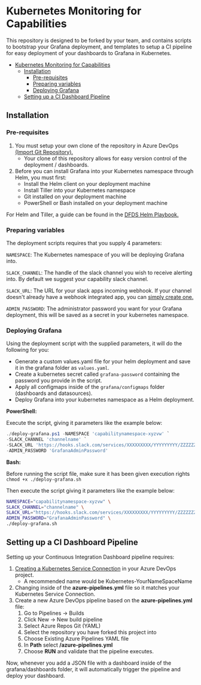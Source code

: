 # Kubernetes Monitoring for Capabilities

This repository is designed to be forked by your team, and contains scripts to bootstrap your Grafana deployment, and templates to setup a CI pipeline for easy deployment of your dashboards to Grafana in Kubernetes.

- [Kubernetes Monitoring for Capabilities](#kubernetes-monitoring-for-capabilities)
  - [Installation](#installation)
    - [Pre-requisites](#pre-requisites)
    - [Preparing variables](#preparing-variables)
    - [Deploying Grafana](#deploying-grafana)
  - [Setting up a CI Dashboard Pipeline](#setting-up-a-ci-dashboard-pipeline)

## Installation

### Pre-requisites

1. You must setup your own clone of the repository in Azure DevOps [(Import Git Repository).](https://docs.microsoft.com/en-us/azure/devops/repos/git/import-git-repository?view=azure-devops)
   - Your clone of this repository allows for easy version control of the deployment / dashboards.
2. Before you can install Grafana into your Kubernetes namespace through Helm, you must first:
   - Install the Helm client on your deployment machine
   - Install Tiller into your Kubernetes namespace
   - Git installed on your deployment machine
   - PowerShell or Bash installed on your deployment machine

For Helm and Tiller, a guide can be found in the [DFDS Helm Playbook.](https://playbooks.dfds.cloud/kubernetes/helm.html)

### Preparing variables

The deployment scripts requires that you supply 4 parameters:

`NAMESPACE`: The Kubernetes namespace of you will be deploying Grafana into.

`SLACK_CHANNEL`: The handle of the slack channel you wish to receive alerting into. By default we suggest your capability slack channel.

`SLACK_URL`: The URL for your slack apps incoming webhook. If your channel doesn't already have a webhook integrated app, you can [simply create one.](https://get.slack.help/hc/en-us/articles/115005265063-Incoming-WebHooks-for-Slack)

`ADMIN_PASSWORD`: The administrator password you want for your Grafana deployment, this will be saved as a secret in your kubernetes namespace.

### Deploying Grafana

Using the deployment script with the supplied parameters, it will do the following for you:

- Generate a custom values.yaml file for your helm deployment and save it in the grafana folder as `values.yaml`.
- Create a kubernetes secret called `grafana-password` containing the password you provide in the script.
- Apply all configmaps inside of the `grafana/configmaps` folder (dashboards and datasources).
- Deploy Grafana into your kubernetes namespace as a Helm deployment.

**PowerShell:**

Execute the script, giving it parameters like the example below:

```powershell
./deploy-grafana.ps1 -NAMESPACE 'capabilitynamespace-xyzvw' `
-SLACK_CHANNEL 'channelname' `
-SLACK_URL 'https://hooks.slack.com/services/XXXXXXXXX/YYYYYYYYY/ZZZZZZZZZZZZZZZZZZZZZZZZ' `
-ADMIN_PASSWORD 'GrafanaAdminPassword'
```

**Bash:**

Before running the script file, make sure it has been given execution rights `chmod +x ./deploy-grafana.sh`

Then execute the script giving it parameters like the example below:

```bash
NAMESPACE="capabilitynamespace-xyzvw" \
SLACK_CHANNEL="channelname" \
SLACK_URL="https://hooks.slack.com/services/XXXXXXXXX/YYYYYYYYY/ZZZZZZZZZZZZZZZZZZZZZZZZ" \
ADMIN_PASSWORD="GrafanaAdminPassword" \
./deploy-grafana.sh
```

## Setting up a CI Dashboard Pipeline

Setting up your Continuous Integration Dashboard pipeline requires:

1. [Creating a Kubernetes Service Connection](https://playbooks.dfds.cloud/deployment/k8s-service-connection.html) in your Azure DevOps project.
   - A recommended name would be Kubernetes-YourNameSpaceName
2. Changing **<YourKubernetesServiceConnection>** inside of the **azure-pipelines.yml** file so it matches your Kubernetes Service Connection.
3. Create a new Azure DevOps pipeline based on the **azure-pipelines.yml** file:
   1. Go to Pipelines -> Builds
   2. Click New -> New build pipeline
   3. Select Azure Repos Git (YAML)
   4. Select the repository you have forked this project into
   5. Choose Existing Azure Pipelines YAML file
   6. In **Path** select **/azure-pipelines.yml**
   7. Choose **RUN** and validate that the pipeline executes.

Now, whenever you add a JSON file with a dashboard inside of the grafana/dashboards folder, it will automatically trigger the pipeline and deploy your dashboard.
